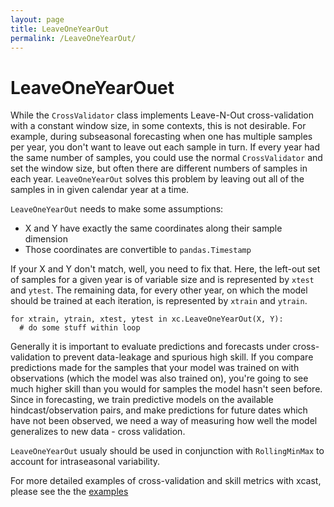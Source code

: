 ```yaml
---
layout: page
title: LeaveOneYearOut
permalink: /LeaveOneYearOut/
---
```


# LeaveOneYearOuet

While the `CrossValidator` class implements Leave-N-Out cross-validation with a constant window size, in some contexts, this is not desirable. For example, during subseasonal forecasting when one has multiple samples per year, you don't want to leave out each sample in turn. If every year had the same number of samples, you could use the normal `CrossValidator` and set the window size, but often there are different numbers of samples in each year. `LeaveOneYearOut` solves this problem by leaving out all of the samples in in given calendar year at a time. 

`LeaveOneYearOut` needs to make some assumptions: 
- X and Y have exactly the same coordinates along their sample dimension
- Those coordinates are convertible to `pandas.Timestamp`

If your X and Y don't match, well, you need to fix that. Here, the left-out set of samples for a given year is of variable size and is represented by `xtest` and `ytest`. The remaining data, for every other year, on which the model should be trained at each iteration, is represented by `xtrain` and `ytrain`.

```
for xtrain, ytrain, xtest, ytest in xc.LeaveOneYearOut(X, Y): 
  # do some stuff within loop
```

Generally it is important to evaluate predictions and forecasts under cross-validation to prevent data-leakage and spurious high skill. If you compare predictions made for the samples that your model was trained on with observations (which the model was also trained on), you're going to see much higher skill than you would for samples the model hasn't seen before. Since in forecasting, we train predictive models on the available hindcast/observation pairs, and make predictions for future dates which have not been observed, we need a way of measuring how well the model generalizes to new data - cross validation. 

`LeaveOneYearOut` usualy should be used in conjunction with `RollingMinMax` to account for intraseasonal variability. 

For more detailed examples of cross-validation and skill metrics with xcast, please see the the [examples](github.com/kjhall01/xcast) 







